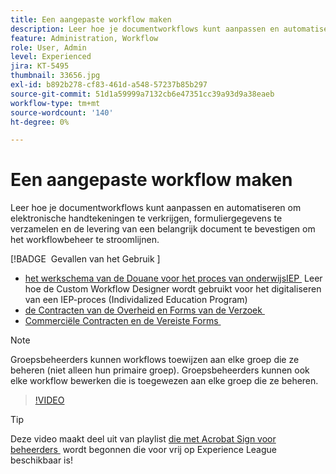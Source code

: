 ```yaml
---
title: Een aangepaste workflow maken
description: Leer hoe je documentworkflows kunt aanpassen en automatiseren om snel elektronische handtekeningen te verkrijgen en formuliergegevens te verzamelen
feature: Administration, Workflow
role: User, Admin
level: Experienced
jira: KT-5495
thumbnail: 33656.jpg
exl-id: b892b278-cf83-461d-a548-57237b85b297
source-git-commit: 51d1a59999a7132cb6e47351cc39a93d9a38eaeb
workflow-type: tm+mt
source-wordcount: '140'
ht-degree: 0%

---
```


# Een aangepaste workflow maken

Leer hoe je documentworkflows kunt aanpassen en automatiseren om elektronische handtekeningen te verkrijgen, formuliergegevens te verzamelen en de levering van een belangrijk document te bevestigen om het workflowbeheer te stroomlijnen.

[!BADGE &#x200B; Gevallen van het Gebruik &#x200B;]

* [&#x200B; het werkschema van de Douane voor het proces van onderwijsIEP &#x200B;](https://experienceleague.adobe.com/docs/document-cloud-learn/sign-learning-hub/expand/recipes/edu/usecase-edu-iep.html?lang=nl-NL)
Leer hoe de Custom Workflow Designer wordt gebruikt voor het digitaliseren van een IEP-proces (Individalized Education Program)
* [&#x200B; de Contracten van de Overheid en Forms van de Verzoek &#x200B;](https://experienceleague.adobe.com/docs/document-cloud-learn/sign-learning-hub/expand/recipes/gov/usecasegovcontracts.html?lang=nl-NL)
* [&#x200B; Commerciële Contracten en de Vereiste Forms &#x200B;](https://experienceleague.adobe.com/docs/document-cloud-learn/sign-learning-hub/expand/recipes/com/usecasecomcontracts.html?lang=nl-NL)

>[!NOTE]
>
>Groepsbeheerders kunnen workflows toewijzen aan elke groep die ze beheren (niet alleen hun primaire groep). Groepsbeheerders kunnen ook elke workflow bewerken die is toegewezen aan elke groep die ze beheren.

>[!VIDEO](https://video.tv.adobe.com/v/3425545?quality=12&learn=on&hidetitle=true&captions=dut)

>[!TIP]
>
>Deze video maakt deel uit van playlist [&#x200B; die met Acrobat Sign voor beheerders &#x200B;](https://experienceleague.adobe.com/nl/playlists/acrobat-sign-get-started-administrators) wordt begonnen die voor vrij op Experience League beschikbaar is!
